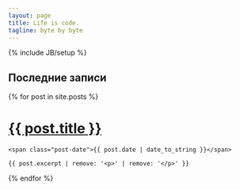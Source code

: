 ```yaml
---
layout: page
title: Life is code.
tagline: byte by byte
---
```

{% include JB/setup %}
    
## Последние записи

<div class="posts">
  {% for post in site.posts %}
  <div class="post">
    <h1 class="post-title">
      <a href="{{ BASE_PATH }}{{ post.url }}">
        {{ post.title }}
      </a>
    </h1>

    <span class="post-date">{{ post.date | date_to_string }}</span>

    {{ post.excerpt | remove: '<p>' | remove: '</p>' }}
  </div>
  {% endfor %}
</div>
